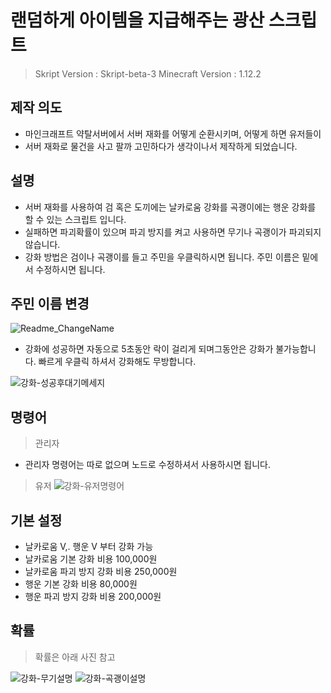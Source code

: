# 랜덤하게 아이템을 지급해주는 광산 스크립트
> Skript Version : Skript-beta-3
> Minecraft Version : 1.12.2

## 제작 의도

- 마인크래프트 약탈서버에서 서버 재화를 어떻게 순환시키며, 어떻게 하면 유저들이
- 서버 재화로 물건을 사고 팔까 고민하다가 생각이나서 제작하게 되었습니다.

## 설명

- 서버 재화를 사용하여 검 혹은 도끼에는 날카로움 강화를 곡괭이에는 행운 강화를 할 수 있는 스크립트 입니다.
- 실패하면 파괴확률이 있으며 파괴 방지를 켜고 사용하면 무기나 곡괭이가 파괴되지 않습니다.
- 강화 방법은 검이나 곡괭이를 들고 주민을 우클릭하시면 됩니다. 주민 이름은 밑에서 수정하시면 됩니다.

## 주민 이름 변경
![Readme_ChangeName](https://github.com/hhcczz/MinecraftSkript/assets/101077489/f1e4e086-0068-4fb9-a1e1-eaf050dfa1a5)


- 강화에 성공하면 자동으로 5초동안 락이 걸리게 되며그동안은 강화가 불가능합니다. 빠르게 우클릭 하셔서 강화해도 무방합니다.

![강화-성공후대기메세지](https://github.com/hhcczz/MinecraftSkript/assets/101077489/4c10df6a-2bb9-40d1-8bee-f9c6324bfcf2)


## 명령어
> 관리자
- 관리자 명령어는 따로 없으며 노드로 수정하셔서 사용하시면 됩니다.

> 유저
![강화-유저명령어](https://github.com/hhcczz/MinecraftSkript/assets/101077489/8a21bba8-dad1-4b38-bec6-062950cbbb28)

## 기본 설정

- 날카로움 V,. 행운 V 부터 강화 가능
- 날카로움 기본 강화 비용 100,000원
- 날카로움 파괴 방지 강화 비용 250,000원
- 행운 기본 강화 비용 80,000원
- 행운 파괴 방지 강화 비용 200,000원

## 확률
> 확률은 아래 사진 참고

![강화-무기설명](https://github.com/hhcczz/MinecraftSkript/assets/101077489/40b99d8b-7e70-4838-8730-3d6f00619346)
![강화-곡괭이설명](https://github.com/hhcczz/MinecraftSkript/assets/101077489/3895b482-82cf-45c1-a60c-0dd56b17512f)



​
